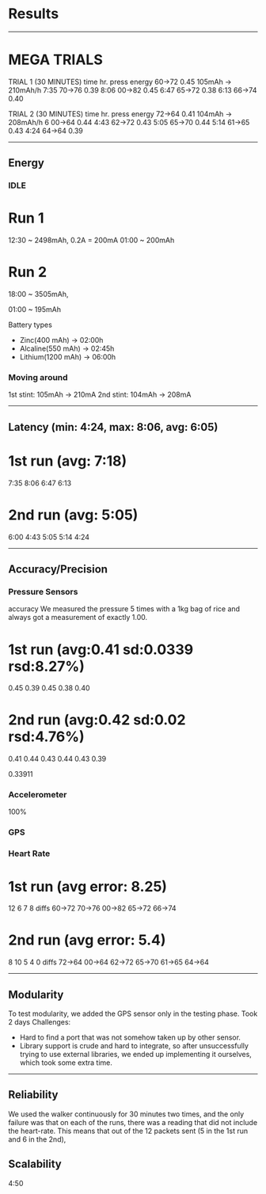 # Results

---
# MEGA TRIALS
TRIAL 1 (30 MINUTES)
time        hr.      press      energy
          60->72      0.45      105mAh -> 210mAh/h
7:35      70->76      0.39
8:06      00->82      0.45
6:47      65->72      0.38
6:13      66->74      0.40

TRIAL 2 (30 MINUTES)
time        hr.      press      energy
          72->64      0.41      104mAh -> 208mAh/h
6         00->64      0.44
4:43      62->72      0.43
5:05      65->70      0.44
5:14      61->65      0.43
4:24      64->64      0.39

---

## Energy
### IDLE

# Run 1
12:30 ~ 2498mAh,
		0.2A = 200mA
01:00 ~ 200mAh

# Run 2
18:00 ~ 3505mAh,

01:00 ~ 195mAh

Battery types
- Zinc(400 mAh) 		-> 02:00h
- Alcaline(550 mAh) 	-> 02:45h
- Lithium(1200 mAh)		-> 06:00h 


### Moving around
1st stint: 105mAh -> 210mA
2nd stint: 104mAh -> 208mA

---
## Latency (min: 4:24, max: 8:06, avg: 6:05)

# 1st run (avg: 7:18)
7:35
8:06
6:47
6:13
# 2nd run (avg: 5:05)
6:00
4:43
5:05
5:14
4:24

---

## Accuracy/Precision

### Pressure Sensors
accuracy
We measured the pressure 5 times with a 1kg bag of rice and always got a measurement of exactly 1.00.

# 1st run (avg:0.41 sd:0.0339 rsd:8.27%)
0.45
0.39
0.45
0.38
0.40
# 2nd run (avg:0.42 sd:0.02 rsd:4.76%)
0.41
0.44
0.43
0.44
0.43
0.39


0.33911


### Accelerometer
100%
### GPS

### Heart Rate
# 1st run (avg error: 8.25)
12 6 7 8 diffs
60->72
70->76
00->82
65->72
66->74 
# 2nd run (avg error: 5.4)
8 10 5 4 0 diffs
72->64
00->64
62->72
65->70
61->65
64->64

---

## Modularity
To test modularity, we added the GPS sensor only in the testing phase. 
Took 2 days
Challenges:
- Hard to find a port that was not somehow taken up by other sensor.
- Library support is crude and hard to integrate, so after unsuccessfully trying to use external libraries, we ended up implementing it ourselves, which took some extra time.

---

## Reliability
We used the walker continuously for 30 minutes two times, and the only failure was that on each of the runs, there was a reading that did not include the heart-rate. This means that out of the 12 packets sent (5 in the 1st run and 6 in the 2nd), 


## Scalability
4:50


